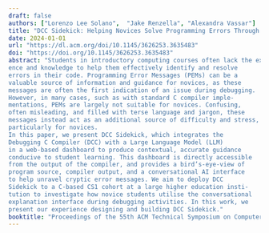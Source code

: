```yaml
---
draft: false
authors: ["Lorenzo Lee Solano",  "Jake Renzella", "Alexandra Vassar"]
title: "DCC Sidekick: Helping Novices Solve Programming Errors Through a Conversational Explanation Interface"
date: 2024-01-01
url: "https://dl.acm.org/doi/10.1145/3626253.3635483"
doi: "https://doi.org/10.1145/3626253.3635483"
abstract: "Students in introductory computing courses often lack the experi-
ence and knowledge to help them effectively identify and resolve
errors in their code. Programming Error Messages (PEMs) can be a
valuable source of information and guidance for novices, as these
messages are often the first indication of an issue during debugging.
However, in many cases, such as with standard C compiler imple-
mentations, PEMs are largely not suitable for novices. Confusing,
often misleading, and filled with terse language and jargon, these
messages instead act as an additional source of difficulty and stress,
particularly for novices.
In this paper, we present DCC Sidekick, which integrates the
Debugging C Compiler (DCC) with a Large Language Model (LLM)
in a web-based dashboard to produce contextual, accurate guidance
conducive to student learning. This dashboard is directly accessible
from the output of the compiler, and provides a bird’s-eye-view of
program source, compiler output, and a conversational AI interface
to help unravel cryptic error messages. We aim to deploy DCC
Sidekick to a C-based CS1 cohort at a large higher education insti-
tution to investigate how novice students utilise the conversational
explanation interface during debugging activities. In this work, we
present our experience designing and building DCC Sidekick."
booktitle: "Proceedings of the 55th ACM Technical Symposium on Computer Science Education"
---
```

